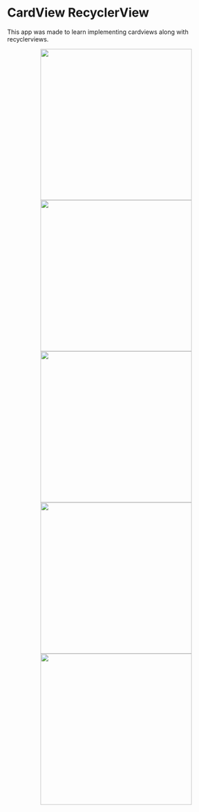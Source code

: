 # CardView RecyclerView
This app was made to learn implementing cardviews along with recyclerviews.

<p align="center">
<img src="https://github.com/devlovepreet/Android-Apps/blob/master/CardViewRecyclerView/screenshots/screenshots_01.png" width="350">


<img src="https://github.com/devlovepreet/Android-Apps/blob/master/CardViewRecyclerView/screenshots/screenshots_02.png" width="350">


<img src="https://github.com/devlovepreet/Android-Apps/blob/master/CardViewRecyclerView/screenshots/screenshots_03.png" width="350">


<img src="https://github.com/devlovepreet/Android-Apps/blob/master/CardViewRecyclerView/screenshots/screenshots_04.png" width="350">



<img src="https://github.com/devlovepreet/Android-Apps/blob/master/CardViewRecyclerView/screenshots/screenshots_06.png" width="350">
</p>
